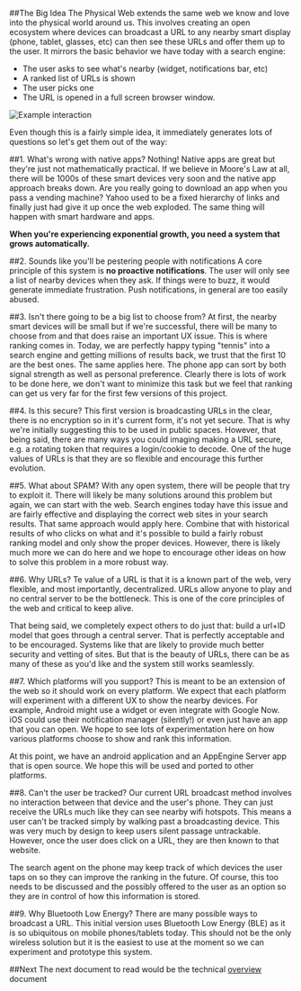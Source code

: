 ##The Big Idea
The Physical Web extends the same web we know and love into the physical world around us. This involves creating an open ecosystem where devices can broadcast a URL to any nearby smart display (phone, tablet, glasses, etc) can then see these URLs and offer them up to the user. It mirrors the basic behavior we have today with a search engine:

* The user asks to see what's nearby (widget, notifications bar, etc)
* A ranked list of URLs is shown
* The user picks one
* The URL is opened in a full screen browser window.

![Example interaction](https://raw.githubusercontent.com/scottjenson/physical-web/master/images/example.png)

Even though this is a fairly simple idea, it immediately generates lots of questions so let's get them out of the way:

##1. What's wrong with native apps?
Nothing! Native apps are great but they're just not mathematically practical. If we believe in Moore's Law at all, there will be 1000s of these smart devices very soon and the native app approach breaks down. Are you really going to download an app when you pass a vending machine? Yahoo used to be a fixed hierarchy of links and finally just had give it up once the web exploded. The same thing will happen with smart hardware and apps.

**When you're experiencing exponential growth, you need a system that grows automatically.** 


##2. Sounds like you'll be pestering people with notifications
A core principle of this system is **no proactive notifications**. The user will only see a list of nearby devices when they ask. If things were to buzz, it would generate immediate frustration. Push notifications, in general are too easily abused.

##3. Isn't there going to be a big list to choose from?
At first, the nearby smart devices will be small but if we're successful, there will be many to choose from and that does raise an important UX issue. This is where ranking comes in. Today, we are perfectly happy typing "tennis" into a search engine and getting millions of results back, we trust that the first 10 are the best ones. The same applies here. The phone app can sort by both signal strength as well as personal preference. Clearly there is lots of work to be done here, we don't want to minimize this task but we feel that ranking can get us very far for the first few versions of this project.

##4. Is this secure?
This first version is broadcasting URLs in the clear, there is no encryption so in it's current form, it's not yet secure. That is why we're initially suggesting this to be used in public spaces. However, that being said, there are many ways you could imaging making a URL secure, e.g. a rotating token that requires a login/cookie to decode. One of the huge values of URLs is that they are so flexible and encourage this further evolution.

##5. What about SPAM?
With any open system, there will be people that try to exploit it. There will likely be many solutions around this problem but again, we can start with the web. Search engines today have this issue and are fairly effective and displaying the correct web sites in your search results. That same approach would apply here. Combine that with historical results of who clicks on what and it's possible to build a fairly robust ranking model and only show the proper devices. However, there is likely much more we can do here and we hope to encourage other ideas on how to solve this problem in a more robust way.

##6. Why URLs?
Te value of a URL is that it is a known part of the web, very flexible, and most importantly, decentralized. URLs allow anyone to play and no central server to be the bottleneck. This is one of the core principles of the web and critical to keep alive.

That being said, we completely expect others to do just that: build a url+ID model that goes through a central server. That is perfectly acceptable and to be encouraged. Systems like that are likely to provide much better security and vetting of sites. But that is the beauty of URLs, there can be as many of these as you'd like and the system still works seamlessly.  

##7. Which platforms will you support?
This is meant to be an extension of the web so it should work on every platform. We expect that each platform will experiment with a different UX to show the nearby devices. For example, Android might use a widget or even integrate with Google Now. iOS could use their notification manager (silently!) or even just have an app that you can open. We hope to see lots of experimentation here on how various platforms choose to show and rank this information.

At this point, we have an android application and an AppEngine Server app that is open source. We hope this will be used and ported to other platforms.

##8. Can't the user be tracked?
Our current URL broadcast method involves no interaction between that device and the user's phone. They can just receive the URLs much like they can see nearby wifi hotspots. This means a user can't be tracked simply by walking past a broadcasting device. This was very much by design to keep users silent passage untrackable. However, once the user does click on a URL, they are then known to that website. 

The search agent on the phone may keep track of which devices the user taps on so they can improve the ranking in the future. Of course, this too needs to be discussed and the possibly offered to the user as an option so they are in control of how this information is stored.

##9. Why Bluetooth Low Energy?
There are many possible ways to broadcast a URL. This initial version uses Bluetooth Low Energy (BLE) as it is so ubiquitous on mobile phones/tablets today. This should not be the only wireless solution but it is the easiest to use at the moment so we can experiment and prototype this system.

##Next
The next document to read would be the technical [overview](http://github.com/scottjenson/physical-web/blob/master/technical_overview.md) document